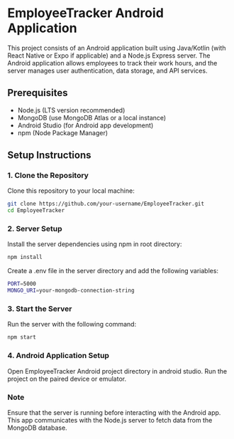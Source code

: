 # EmployeeTracker Android Application

This project consists of an Android application built using Java/Kotlin (with React Native or Expo if applicable) and a Node.js Express server. The Android application allows employees to track their work hours, and the server manages user authentication, data storage, and API services.

## Prerequisites

- Node.js (LTS version recommended)
- MongoDB (use MongoDB Atlas or a local instance)
- Android Studio (for Android app development)
- npm (Node Package Manager)

## Setup Instructions

### 1. Clone the Repository
Clone this repository to your local machine:

```bash
git clone https://github.com/your-username/EmployeeTracker.git
cd EmployeeTracker
```
### 2. Server Setup
Install the server dependencies using npm in root directory:
```bash
npm install
```
Create a .env file in the server directory and add the following variables:
```bash
PORT=5000
MONGO_URI=your-mongodb-connection-string
```
### 3. Start the Server
Run the server with the following command:
```bash
npm start
```
### 4. Android Application Setup
Open EmployeeTracker Android project directory in android studio. Run the project on the paired device or emulator.

### Note
Ensure that the server is running before interacting with the Android app. This app communicates with the Node.js server to fetch data from the MongoDB database.




